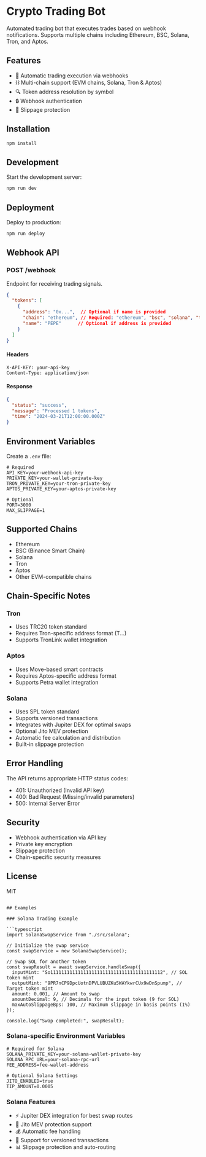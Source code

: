 # Crypto Trading Bot

Automated trading bot that executes trades based on webhook notifications. Supports multiple chains including Ethereum, BSC, Solana, Tron, and Aptos.

## Features

- 🔄 Automatic trading execution via webhooks
- ⛓️ Multi-chain support (EVM chains, Solana, Tron & Aptos)
- 🔍 Token address resolution by symbol
- 🔒 Webhook authentication
- 🚫 Slippage protection

## Installation

```bash
npm install
```

## Development

Start the development server:

```bash
npm run dev
```

## Deployment

Deploy to production:

```bash
npm run deploy
```

## Webhook API

### POST /webhook

Endpoint for receiving trading signals.

```json
{
  "tokens": [
    {
      "address": "0x...",  // Optional if name is provided
      "chain": "ethereum", // Required: "ethereum", "bsc", "solana", "tron", "aptos"
      "name": "PEPE"      // Optional if address is provided
    }
  ]
}
```

#### Headers
```
X-API-KEY: your-api-key
Content-Type: application/json
```

#### Response
```json
{
  "status": "success",
  "message": "Processed 1 tokens",
  "time": "2024-03-21T12:00:00.000Z"
}
```

## Environment Variables

Create a `.env` file:

```env
# Required
API_KEY=your-webhook-api-key
PRIVATE_KEY=your-wallet-private-key
TRON_PRIVATE_KEY=your-tron-private-key
APTOS_PRIVATE_KEY=your-aptos-private-key

# Optional
PORT=3000
MAX_SLIPPAGE=1
```

## Supported Chains

- Ethereum
- BSC (Binance Smart Chain)
- Solana
- Tron
- Aptos
- Other EVM-compatible chains

## Chain-Specific Notes

### Tron
- Uses TRC20 token standard
- Requires Tron-specific address format (T...)
- Supports TronLink wallet integration

### Aptos
- Uses Move-based smart contracts
- Requires Aptos-specific address format
- Supports Petra wallet integration

### Solana
- Uses SPL token standard
- Supports versioned transactions
- Integrates with Jupiter DEX for optimal swaps
- Optional Jito MEV protection
- Automatic fee calculation and distribution
- Built-in slippage protection

## Error Handling

The API returns appropriate HTTP status codes:
- 401: Unauthorized (Invalid API key)
- 400: Bad Request (Missing/invalid parameters)
- 500: Internal Server Error

## Security

- Webhook authentication via API key
- Private key encryption
- Slippage protection
- Chain-specific security measures

## License

MIT
```

## Examples

### Solana Trading Example

```typescript
import SolanaSwapService from "./src/solana";

// Initialize the swap service
const swapService = new SolanaSwapService();

// Swap SOL for another token
const swapResult = await swapService.handleSwap({
  inputMint: "So11111111111111111111111111111111111111112", // SOL token mint
  outputMint: "9PR7nCP9DpcUotnDPVLUBUZKu5WAYkwrCUx9wDnSpump", // Target token mint
  amount: 0.001, // Amount to swap
  amountDecimal: 9, // Decimals for the input token (9 for SOL)
  maxAutoSlippageBps: 100, // Maximum slippage in basis points (1%)
});

console.log("Swap completed:", swapResult);
```

### Solana-specific Environment Variables

```env
# Required for Solana
SOLANA_PRIVATE_KEY=your-solana-wallet-private-key
SOLANA_RPC_URL=your-solana-rpc-url
FEE_ADDRESS=fee-wallet-address

# Optional Solana Settings
JITO_ENABLED=true
TIP_AMOUNT=0.0005
```

### Solana Features
- ⚡ Jupiter DEX integration for best swap routes
- 🚀 Jito MEV protection support
- 💰 Automatic fee handling
- 🔄 Support for versioned transactions
- 📊 Slippage protection and auto-routing
```
